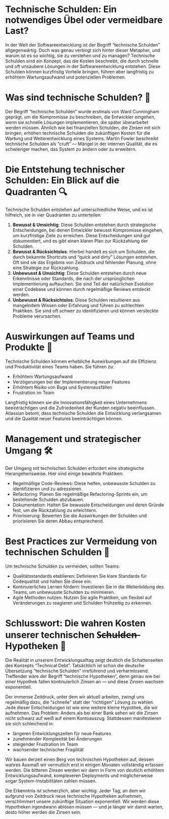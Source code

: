 # Technische Schulden: Ein notwendiges Übel oder vermeidbare Last?

In der Welt der Softwareentwicklung ist der Begriff “technische Schulden” allgegenwärtig. Doch was genau verbirgt sich hinter dieser Metapher, und warum ist es so wichtig, sie zu verstehen und zu managen? Technische Schulden sind ein Konzept, das die Kosten beschreibt, die durch schnelle und oft unsaubere Lösungen in der Softwareentwicklung entstehen. Diese Schulden können kurzfristig Vorteile bringen, führen aber langfristig zu erhöhtem Wartungsaufwand und potenziellen Problemen.

# Was sind technische Schulden? 🏦

Der Begriff “technische Schulden” wurde erstmals von Ward Cunningham geprägt, um die Kompromisse zu beschreiben, die Entwickler eingehen, wenn sie schnelle Lösungen implementieren, die später überarbeitet werden müssen. Ähnlich wie bei finanziellen Schulden, die Zinsen mit sich bringen, erhöhen technische Schulden die zukünftigen Kosten für die Wartung und Weiterentwicklung eines Systems. Martin Fowler beschreibt technische Schulden als “cruft” — Mängel in der internen Qualität, die es schwieriger machen, das System zu ändern oder zu erweitern.

# Die Entstehung technischer Schulden: Ein Blick auf die Quadranten 🔍

Technische Schulden entstehen auf unterschiedliche Weise, und es ist hilfreich, sie in vier Quadranten zu unterteilen:

1. **Bewusst & Umsichtig**: Diese Schulden entstehen durch strategische Entscheidungen, bei denen Entwickler bewusst Kompromisse eingehen, um kurzfristige Ziele zu erreichen. Diese Entscheidungen sind gut dokumentiert, und es gibt einen klaren Plan zur Rückzahlung der Schulden.
2. **Bewusst & Rücksichtslos**: Hierbei handelt es sich um Schulden, die durch bekannte Shortcuts und “quick and dirty” Lösungen entstehen. Oft sind sie das Ergebnis von Zeitdruck und fehlender Planung, ohne eine Strategie zur Rückzahlung.
3. **Unbewusst & Umsichtig**: Diese Schulden entstehen durch neue Erkenntnisse oder Standards, die nach der ursprünglichen Implementierung auftauchen. Sie sind Teil der natürlichen Evolution einer Codebase und können durch regelmäßige Reviews entdeckt werden.
4. **Unbewusst & Rücksichtslos**: Diese Schulden resultieren aus mangelndem Wissen oder Erfahrung und führen zu schlechten Praktiken. Sie sind oft schwer zu identifizieren und können versteckte Probleme verursachen.

# Auswirkungen auf Teams und Produkte 🚧

Technische Schulden können erhebliche Auswirkungen auf die Effizienz und Produktivität eines Teams haben. Sie führen zu:

- Erhöhtem Wartungsaufwand
- Verzögerungen bei der Implementierung neuer Features
- Erhöhtem Risiko von Bugs und Systemausfällen
- Frustration im Team

Langfristig können sie die Innovationsfähigkeit eines Unternehmens beeinträchtigen und die Zufriedenheit der Kunden negativ beeinflussen. Atlassian betont, dass technische Schulden die Entwicklung verlangsamen und die Qualität neuer Features beeinträchtigen können.

# Management und strategischer Umgang 🛠️

Der Umgang mit technischen Schulden erfordert eine strategische Herangehensweise. Hier sind einige bewährte Praktiken:

- Regelmäßige Code-Reviews: Diese helfen, unbewusste Schulden zu identifizieren und zu adressieren.
- Refactoring: Planen Sie regelmäßige Refactoring-Sprints ein, um bestehende Schulden abzubauen.
- Dokumentation: Halten Sie bewusste Entscheidungen und deren Gründe fest, um die Rückzahlung zu erleichtern.
- Priorisierung: Bewerten Sie die Auswirkungen der Schulden und priorisieren Sie deren Abbau entsprechend.

# Best Practices zur Vermeidung von technischen Schulden 🚀

Um technische Schulden zu vermeiden, sollten Teams:

- Qualitätsstandards etablieren: Definieren Sie klare Standards für Codequalität und halten Sie diese ein.
- Kontinuierliches Lernen fördern: Investieren Sie in die Weiterbildung des Teams, um unbewusste Schulden zu minimieren.
- Agile Methoden nutzen: Nutzen Sie agile Praktiken, um flexibel auf Veränderungen zu reagieren und Schulden frühzeitig zu erkennen.

# Schlusswort: Die wahren Kosten unserer technischen S̶c̶h̶u̶l̶d̶e̶n̶ Hypotheken 💸

Die Realität in unserem Entwicklungsalltag zeigt deutlich die Schattenseiten des Konzepts “Technical Debt”. Tatsächlich ist schon die deutsche Übersetzung “technische Schulden” irreführend und verharmlosend. Treffender wäre der Begriff “technische Hypotheken”, denn genau wie bei einer Hypothek fallen kontinuierlich Zinsen an — und diese Zinsen wachsen exponentiell.

Der immense Zeitdruck, unter dem wir aktuell arbeiten, zwingt uns regelmäßig dazu, die “schnelle” statt der “richtigen” Lösung zu wählen. Jede dieser Entscheidungen ist wie eine weitere kleine Hypothek, die wir aufnehmen. Das Problem: Anders als bei einer Bank sehen wir die Zinsen nicht schwarz auf weiß auf einem Kontoauszug. Stattdessen manifestieren sie sich schleichend in:

- längeren Entwicklungszeiten für neue Features
- zunehmender Komplexität bei Änderungen
- steigender Frustration im Team
- wachsender technischer Fragilität

Wir bauen derzeit einen Berg von technischen Hypotheken auf, dessen wahres Ausmaß wir vermutlich erst in einigen Monaten vollständig erfassen werden. Die bitteren Zinsen werden wir dann in Form von deutlich erhöhtem Entwicklungsaufwand, komplexeren Deployments und möglicherweise sogar System-Instabilitäten zahlen müssen.

Die Erkenntnis ist schmerzlich, aber wichtig: Jeder Tag, an dem wir aufgrund von Zeitdruck neue technische Hypotheken aufnehmen, verschlimmert unsere zukünftige Situation exponentiell. Wir werden diese Hypotheken irgendwann ablösen müssen — und je länger wir damit warten, desto höher werden die Zinsen sein.